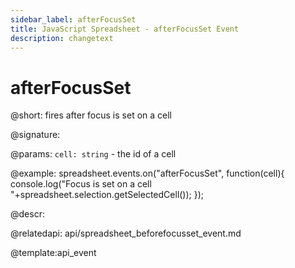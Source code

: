```yaml
---
sidebar_label: afterFocusSet
title: JavaScript Spreadsheet - afterFocusSet Event
description: changetext
---
```


# afterFocusSet

@short: fires after focus is set on a cell

@signature:

@params:
`cell: string` - the id of a cell

@example:
spreadsheet.events.on("afterFocusSet", function(cell){
 	console.log("Focus is set on a cell "+spreadsheet.selection.getSelectedCell());
});

@descr:

@relatedapi: api/spreadsheet_beforefocusset_event.md

@template:api_event